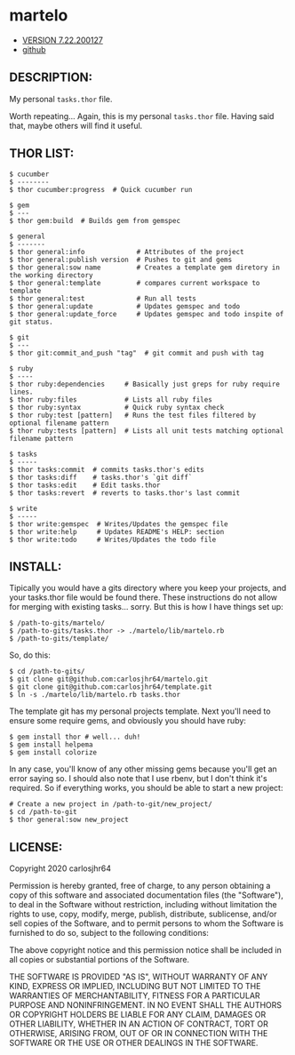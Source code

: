 # martelo

* [VERSION 7.22.200127](https://github.com/carlosjhr64/martelo/releases)
* [github](https://www.github.com/carlosjhr64/martelo)

## DESCRIPTION:

My personal `tasks.thor` file.

Worth repeating...
Again, this is my personal `tasks.thor` file.
Having said that, maybe others will find it useful.

## THOR LIST:

    $ cucumber
    $ --------
    $ thor cucumber:progress  # Quick cucumber run

    $ gem
    $ ---
    $ thor gem:build  # Builds gem from gemspec

    $ general
    $ -------
    $ thor general:info             # Attributes of the project
    $ thor general:publish version  # Pushes to git and gems
    $ thor general:sow name         # Creates a template gem diretory in the working directory
    $ thor general:template         # compares current workspace to template
    $ thor general:test             # Run all tests
    $ thor general:update           # Updates gemspec and todo
    $ thor general:update_force     # Updates gemspec and todo inspite of git status.

    $ git
    $ ---
    $ thor git:commit_and_push "tag"  # git commit and push with tag

    $ ruby
    $ ----
    $ thor ruby:dependencies     # Basically just greps for ruby require lines.
    $ thor ruby:files            # Lists all ruby files
    $ thor ruby:syntax           # Quick ruby syntax check
    $ thor ruby:test [pattern]   # Runs the test files filtered by optional filename pattern
    $ thor ruby:tests [pattern]  # Lists all unit tests matching optional filename pattern

    $ tasks
    $ -----
    $ thor tasks:commit  # commits tasks.thor's edits
    $ thor tasks:diff    # tasks.thor's `git diff`
    $ thor tasks:edit    # Edit tasks.thor
    $ thor tasks:revert  # reverts to tasks.thor's last commit

    $ write
    $ -----
    $ thor write:gemspec  # Writes/Updates the gemspec file
    $ thor write:help     # Updates README's HELP: section
    $ thor write:todo     # Writes/Updates the todo file

## INSTALL:

Tipically you would have a gits directory where you keep your projects, and
your tasks.thor file would be found there.
These instructions do not allow for merging with existing tasks... sorry.
But this is how I have things set up:

    $ /path-to-gits/martelo/
    $ /path-to-gits/tasks.thor -> ./martelo/lib/martelo.rb
    $ /path-to-gits/template/

So, do this:

    $ cd /path-to-gits/
    $ git clone git@github.com:carlosjhr64/martelo.git
    $ git clone git@github.com:carlosjhr64/template.git
    $ ln -s ./martelo/lib/martelo.rb tasks.thor

The template git has my personal projects template.
Next you'll need to ensure some require gems, and
obviously you should have ruby:

    $ gem install thor # well... duh!
    $ gem install helpema
    $ gem install colorize

In any case, you'll know of any other missing gems because you'll get an error saying so.
I should also note that I use rbenv, but I don't think it's required.
So if everything works, you should be able to start a new project:

    # Create a new project in /path-to-git/new_project/
    $ cd /path-to-git
    $ thor general:sow new_project

## LICENSE:

Copyright 2020 carlosjhr64

Permission is hereby granted, free of charge,
to any person obtaining a copy of this software and
associated documentation files (the "Software"),
to deal in the Software without restriction,
including without limitation the rights
to use, copy, modify, merge, publish, distribute, sublicense, and/or sell
copies of the Software, and
to permit persons to whom the Software is furnished to do so,
subject to the following conditions:

The above copyright notice and this permission notice
shall be included in all copies or substantial portions of the Software.

THE SOFTWARE IS PROVIDED "AS IS",
WITHOUT WARRANTY OF ANY KIND, EXPRESS OR IMPLIED,
INCLUDING BUT NOT LIMITED TO THE WARRANTIES OF MERCHANTABILITY,
FITNESS FOR A PARTICULAR PURPOSE AND NONINFRINGEMENT.
IN NO EVENT SHALL THE AUTHORS OR COPYRIGHT HOLDERS BE LIABLE FOR ANY CLAIM,
DAMAGES OR OTHER LIABILITY, WHETHER IN AN ACTION OF CONTRACT,
TORT OR OTHERWISE, ARISING FROM, OUT OF OR IN CONNECTION WITH
THE SOFTWARE OR THE USE OR OTHER DEALINGS IN THE SOFTWARE.
